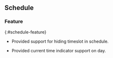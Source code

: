 ## Schedule

### Feature
{:#schedule-feature}

* Provided support for hiding timeslot in schedule.

* Provided current time indicator support on day.